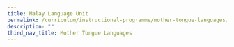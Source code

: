 ```yaml
---
title: Malay Language Unit
permalink: /curriculum/instructional-programme/mother-tongue-languages/malay-language-unit
description: ""
third_nav_title: Mother Tongue Languages
---
```



